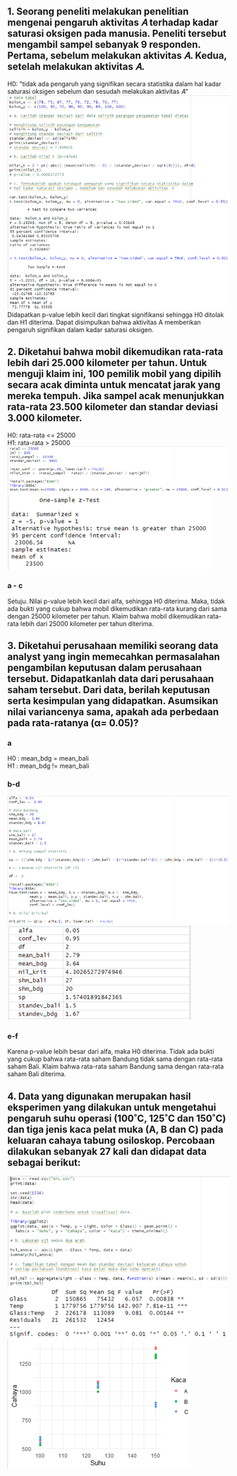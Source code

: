 ## 1. Seorang peneliti melakukan penelitian mengenai pengaruh aktivitas 𝐴 terhadap kadar saturasi oksigen pada manusia. Peneliti tersebut mengambil sampel sebanyak 9 responden. Pertama, sebelum melakukan aktivitas 𝐴. Kedua, setelah melakukan aktivitas 𝐴.
H0: "tidak ada pengaruh yang signifikan secara  statistika dalam hal kadar saturasi oksigen sebelum dan sesudah melakukan aktivitas 𝐴"
<br />
![1](gambar/1.png)
![1-hasil](gambar/1-hasil.png)
<br />
Didapatkan p-value lebih kecil dari tingkat signifikansi sehingga H0 ditolak dan H1 diterima. Dapat disimpulkan bahwa aktivitas A memberikan pengaruh signifikan dalam kadar saturasi oksigen.

## 2. Diketahui bahwa mobil dikemudikan rata-rata lebih dari 25.000 kilometer per tahun. Untuk menguji klaim ini, 100 pemilik mobil yang dipilih secara acak diminta untuk mencatat jarak yang mereka tempuh. Jika sampel acak menunjukkan rata-rata 23.500 kilometer dan standar deviasi 3.000 kilometer.
H0: rata-rata <= 25000
<br />
H1: rata-rata > 25000
![2](gambar/2.png)
![2-hasil](gambar/2-hasil.png)
### a - c
Setuju. Nilai p-value lebih kecil dari alfa, sehingga H0 diterima. Maka, tidak ada bukti yang cukup bahwa mobil dikemudikan rata-rata kurang dari sama dengan 25000 kilometer per tahun. Klaim bahwa mobil dikemudikan rata-rata lebih dari 25000 kilometer per tahun diterima.

## 3. Diketahui perusahaan memiliki seorang data analyst yang ingin memecahkan permasalahan pengambilan keputusan dalam perusahaan tersebut. Didapatkanlah data dari perusahaan saham tersebut. Dari data, berilah keputusan serta kesimpulan yang didapatkan. Asumsikan nilai variancenya sama, apakah ada perbedaan pada rata-ratanya (α= 0.05)?
### a
H0 : mean_bdg = mean_bali
<br />
H1 : mean_bdg != mean_bali
### b-d
![3](gambar/3.png)
![3-tabel](gambar/3-tabel.png)
### e-f
Karena p-value lebih besar dari alfa, maka H0 diterima. Tidak ada bukti yang cukup bahwa rata-rata saham Bandung tidak sama dengan rata-rata saham Bali. Klaim bahwa rata-rata saham Bandung sama dengan rata-rata saham Bali diterima.

## 4. Data yang digunakan merupakan hasil eksperimen yang dilakukan untuk mengetahui pengaruh suhu operasi (100˚C, 125˚C dan 150˚C) dan tiga jenis kaca pelat muka (A, B dan C) pada keluaran cahaya tabung osiloskop. Percobaan dilakukan sebanyak 27 kali dan didapat data sebagai berikut:
![4](gambar/4.png)
![4-hasil](gambar/4-hasil.png)
![4-plot](gambar/4-plot.png)